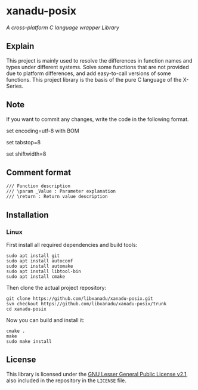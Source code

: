 # xanadu-posix

*A cross-platform C language wrapper Library*



## Explain
This project is mainly used to resolve the differences in function names and types under different systems.
Solve some functions that are not provided due to platform differences, and add easy-to-call versions of some functions.
This project library is the basis of the pure C language of the X-Series.




## Note
If you want to commit any changes, write the code in the following format.

set encoding=utf-8 with BOM

set tabstop=8

set shiftwidth=8




## Comment format

```shell
/// Function description
/// \param _Value : Parameter explanation
/// \return : Return value description
```



## Installation

### Linux

First install all required dependencies and build tools:
```shell
sudo apt install git
sudo apt install autoconf
sudo apt install automake
sudo apt install libtool-bin
sudo apt install cmake
```

Then clone the actual project repository:
```shell
git clone https://github.com/libxanadu/xanadu-posix.git
svn checkout https://github.com/libxanadu/xanadu-posix/trunk
cd xanadu-posix
```

Now you can build and install it:
```shell
cmake .
make
sudo make install
```



## License

This library is licensed under the [GNU Lesser General Public License v2.1](https://www.gnu.org/licenses/lgpl-2.1.en.html),
also included in the repository in the `LICENSE` file.
